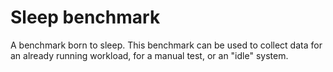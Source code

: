 # Sleep benchmark
A benchmark born to sleep. This benchmark can be used to collect data for an
already running workload, for a manual test, or an "idle" system.
